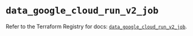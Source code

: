 # `data_google_cloud_run_v2_job`

Refer to the Terraform Registry for docs: [`data_google_cloud_run_v2_job`](https://registry.terraform.io/providers/hashicorp/google/5.40.0/docs/data-sources/cloud_run_v2_job).

